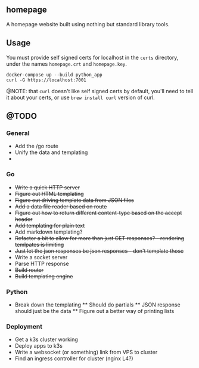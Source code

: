 ## homepage

A homepage website built using nothing but standard library tools.


## Usage

You must provide self signed certs for localhost in the `certs` directory, 
under the names `homepage.crt` and `homepage.key`.

    docker-compose up --build python_app
    curl -G https://localhost:7001

@NOTE: that `curl` doesn't like self signed certs by default, you'll need to tell it about your
certs, or use `brew install curl` version of curl.


## @TODO

### General
* Add the /go route
* Unify the data and templating
* 

### Go
* ~~Write a quick HTTP server~~
* ~~Figure out HTML templating~~
* ~~Figure out driving template data from JSON files~~
* ~~Add a data file reader based on route~~
* ~~Figure out how to return different content-type based on the accept header~~
* ~~Add templating for plain text~~
* Add markdown templating?
* ~~Refactor a bit to allow for more than just GET responses? - rendering temlpates is limiting~~
* ~~Just let the json responses be json responses - don't template those~~
* Write a socket server
* Parse HTTP response
* ~~Build router~~
* ~~Build templating engine~~

### Python
* Break down the templating
** Should do partials
** JSON response should just be the data
** Figure out a better way of printing lists

### Deployment
* Get a k3s cluster working
* Deploy apps to k3s
* Write a websocket (or something) link from VPS to cluster
* Find an ingress controller for cluster (nginx L4?)
